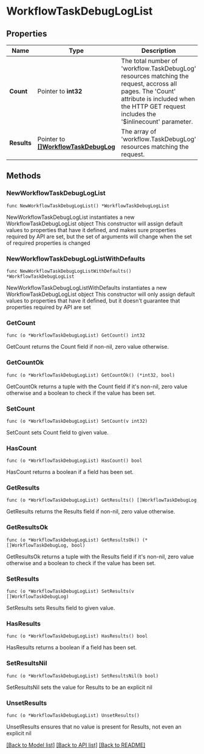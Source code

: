 # WorkflowTaskDebugLogList

## Properties

Name | Type | Description | Notes
------------ | ------------- | ------------- | -------------
**Count** | Pointer to **int32** | The total number of &#39;workflow.TaskDebugLog&#39; resources matching the request, accross all pages. The &#39;Count&#39; attribute is included when the HTTP GET request includes the &#39;$inlinecount&#39; parameter. | [optional] 
**Results** | Pointer to [**[]WorkflowTaskDebugLog**](WorkflowTaskDebugLog.md) | The array of &#39;workflow.TaskDebugLog&#39; resources matching the request. | [optional] 

## Methods

### NewWorkflowTaskDebugLogList

`func NewWorkflowTaskDebugLogList() *WorkflowTaskDebugLogList`

NewWorkflowTaskDebugLogList instantiates a new WorkflowTaskDebugLogList object
This constructor will assign default values to properties that have it defined,
and makes sure properties required by API are set, but the set of arguments
will change when the set of required properties is changed

### NewWorkflowTaskDebugLogListWithDefaults

`func NewWorkflowTaskDebugLogListWithDefaults() *WorkflowTaskDebugLogList`

NewWorkflowTaskDebugLogListWithDefaults instantiates a new WorkflowTaskDebugLogList object
This constructor will only assign default values to properties that have it defined,
but it doesn't guarantee that properties required by API are set

### GetCount

`func (o *WorkflowTaskDebugLogList) GetCount() int32`

GetCount returns the Count field if non-nil, zero value otherwise.

### GetCountOk

`func (o *WorkflowTaskDebugLogList) GetCountOk() (*int32, bool)`

GetCountOk returns a tuple with the Count field if it's non-nil, zero value otherwise
and a boolean to check if the value has been set.

### SetCount

`func (o *WorkflowTaskDebugLogList) SetCount(v int32)`

SetCount sets Count field to given value.

### HasCount

`func (o *WorkflowTaskDebugLogList) HasCount() bool`

HasCount returns a boolean if a field has been set.

### GetResults

`func (o *WorkflowTaskDebugLogList) GetResults() []WorkflowTaskDebugLog`

GetResults returns the Results field if non-nil, zero value otherwise.

### GetResultsOk

`func (o *WorkflowTaskDebugLogList) GetResultsOk() (*[]WorkflowTaskDebugLog, bool)`

GetResultsOk returns a tuple with the Results field if it's non-nil, zero value otherwise
and a boolean to check if the value has been set.

### SetResults

`func (o *WorkflowTaskDebugLogList) SetResults(v []WorkflowTaskDebugLog)`

SetResults sets Results field to given value.

### HasResults

`func (o *WorkflowTaskDebugLogList) HasResults() bool`

HasResults returns a boolean if a field has been set.

### SetResultsNil

`func (o *WorkflowTaskDebugLogList) SetResultsNil(b bool)`

 SetResultsNil sets the value for Results to be an explicit nil

### UnsetResults
`func (o *WorkflowTaskDebugLogList) UnsetResults()`

UnsetResults ensures that no value is present for Results, not even an explicit nil

[[Back to Model list]](../README.md#documentation-for-models) [[Back to API list]](../README.md#documentation-for-api-endpoints) [[Back to README]](../README.md)


